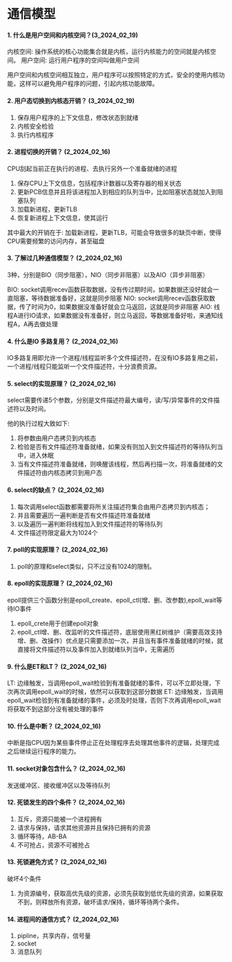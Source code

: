 # 通信模型
#### 1. 什么是用户空间和内核空间？(3_2024_02_19)
内核空间: 操作系统的核心功能集合就是内核，运行内核能力的空间就是内核空间。
用户空间: 运行用户程序的空间叫做用户空间

用户空间和内核空间相互独立，用户程序可以按照特定的方式，安全的使用内核功能，这样可以避免用户程序的问题，引起内核功能故障。


#### 2. 用户态切换到内核态开销？ (3_2024_02_19)
1. 保存用户程序的上下文信息，修改状态到就绪
2. 内核安全检验
3. 执行内核程序
  
#### 2. 进程切换的开销？ (2_2024_02_16)
CPU刮起当前正在执行的进程、去执行另外一个准备就绪的进程

1. 保存CPU上下文信息，包括程序计数器以及寄存器的相关状态
2. 更新PCB信息并且将该进程加入到相应的队列当中，比如阻塞状态就加入到阻塞队列
3. 加载新进程，更新TLB
4. 恢复新进程上下文信息，使其运行

其中最大的开销在于: 加载新进程，更新TLB，可能会导致很多的缺页中断，使得CPU需要频繁的访问内存，甚至磁盘


#### 3. 了解过几种通信模型？ (2_2024_02_16)
3种，分别是BIO（同步阻塞），NIO（同步非阻塞）以及AIO（异步非阻塞）

BIO: socket调用recev函数获取数据，没有传过期时间，如果数据还没好就会一直阻塞，等待数据准备好，这就是同步阻塞
NIO: socket调用recev函数获取数据，传了时间为0，如果数据没准备好就会立马返回，这就是同步非阻塞
AIO: 线程A进行IO请求，如果数据没有准备好，则立马返回，等数据准备好啦，来通知线程A，A再去做处理


#### 4. 什么是IO 多路复用？  (2_2024_02_16)
IO多路复用即允许一个进程/线程监听多个文件描述符，在没有IO多路复用之前，一个进程/线程只能监听一个文件描述符，十分浪费资源。

#### 5. select的实现原理？  (2_2024_02_16)
select需要传递5个参数，分别是文件描述符最大编号，读/写/异常事件的文件描述符以及时间。

他的执行过程大致如下:
1. 将参数由用户态拷贝到内核态
2. 检验是否有文件描述符准备就绪，如果没有则加入到文件描述符的等待队列当中，进入休眠
3. 当有文件描述符准备就绪，则唤醒该线程，然后再扫描一次，将准备就绪的文件描述符由内核态拷贝到用户态

#### 6. select的缺点？  (2_2024_02_16)
1. 每次调用select函数都需要将所关注描述符集合由用户态拷贝到内核态；
2. 并且需要遍历一遍判断是否有文件描述符准备就绪
3. 以及遍历一遍判断将线程加入到文件描述符的等待队列
4. 文件描述符限定最大为1024个


#### 7. poll的实现原理？ (2_2024_02_16)
1. poll的原理和select类似，只不过没有1024的限制。


#### 8. epoll的实现原理？ (2_2024_02_16)
epoll提供三个函数分别是epoll_create、epoll_ctl(增、删、改参数),epoll_wait等待IO事件

1. epoll_crete用于创建epoll对象
2. epoll_ctl增、删、改监听的文件描述符，底层使用黑红树维护（需要高效支持增、删、改操作）优点是只需要添加一次，并且当有事件准备就绪的时候，就直接将文件描述符以及事件加入到就绪队列当中，无需遍历

#### 9. 什么是ET和LT？  (2_2024_02_16)
LT: 边缘触发，当调用epoll_wait检验到有准备就绪的事件，可以不立即处理，下次再次调用epoll_wait的时候，依然可以获取到这部分数据
ET: 边缘触发，当调用epoll_wait检验到有准备就绪的事件，必须及时处理，否则下次再调用epoll_wait将获取不到这部分没有被处理的事件


#### 10. 什么是中断？ (2_2024_02_16)
中断是指CPU因为某些事件停止正在处理程序去处理其他事件的逻辑，处理完成之后继续运行程序的能力。


#### 11. socket对象包含什么？  (2_2024_02_16)
发送缓冲区、接收缓冲区以及等待队列

#### 12. 死锁发生的四个条件？  (2_2024_02_16)
1. 互斥，资源只能被一个进程拥有
2. 请求与保持，请求其他资源并且保持已拥有的资源
3. 循环等待，AB-BA
4. 不可抢占，资源不可被抢占


#### 13. 死锁避免方式？  (2_2024_02_16)
破坏4个条件
1. 为资源编号，获取高优先级的资源，必须先获取到低优先级的资源，如果获取不到，则释放所有资源，破坏请求/保持，循环等待两个条件。


#### 14. 进程间的通信方式？  (2_2024_02_16)
1. pipline，共享内存，信号量
2. socket
3. 消息队列







